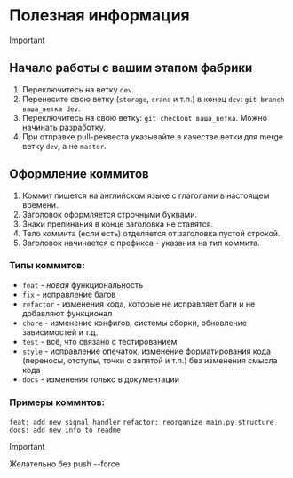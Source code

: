 # Полезная информация

> [!IMPORTANT]
> ## Начало работы с вашим этапом фабрики
> 1. Переключитесь на ветку `dev`.
> 2. Перенесите свою ветку (`storage`, `crane` и т.п.) в конец `dev`: `git branch ваша_ветка dev`.
> 3. Переключитесь на свою ветку: `git checkout ваша_ветка`. Можно начинать разработку.
> 4. При отправке pull-реквеста указывайте в качестве ветки для merge ветку `dev`, а не `master`.

## Оформление коммитов
1. Коммит пишется на английском языке с глаголами в настоящем времени.
2. Заголовок оформляется строчными буквами.
3. Знаки препинания в конце заголовка не ставятся.
4. Тело коммита (если есть) отделяется от заголовка пустой строкой.
5. Заголовок начинается с префикса - указания на тип коммита.
### Типы коммитов:
  * `feat` - *новая* функциональность
  * `fix` - исправление багов
  * `refactor` - изменения кода, которые не исправляет баги и не добавляют функционал
  * `chore` - изменение конфигов, системы сборки, обновление зависимостей и т.д.
  * `test` - всё, что связано с тестированием
  * `style` - исправление опечаток, изменение форматирования кода (переносы, отступы, точки с запятой и т.п.) без изменения смысла кода
  * `docs` - изменения только в документации
### Примеры коммитов:
`feat: add new signal handler`
`refactor: reorganize main.py structure`
`docs: add new info to readme`

> [!IMPORTANT]
> Желательно без push --force
